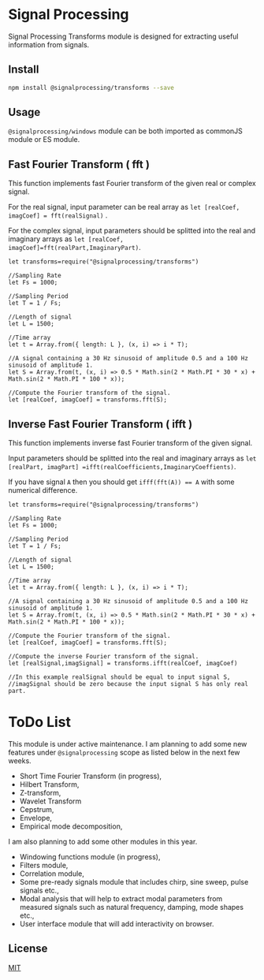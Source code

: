 # Signal Processing

Signal Processing Transforms module is designed for extracting useful information from signals.
## Install

```bash
npm install @signalprocessing/transforms --save
```
## Usage
`@signalprocessing/windows` module can be both imported as commonJS module or ES module.
## Fast Fourier Transform ( fft )
This function implements fast Fourier transform  of the given real or complex signal. 

For the real signal, input parameter can be real array as ```let [realCoef, imagCoef] = fft(realSignal)``` .

For the complex signal, input parameters should be splitted into the real and imaginary arrays as ```let [realCoef, imagCoef]=fft(realPart,ImaginaryPart)```.

```node
let transforms=require("@signalprocessing/transforms")

//Sampling Rate
let Fs = 1000;

//Sampling Period
let T = 1 / Fs;

//Length of signal
let L = 1500;

//Time array
let t = Array.from({ length: L }, (x, i) => i * T);

//A signal containing a 30 Hz sinusoid of amplitude 0.5 and a 100 Hz sinusoid of amplitude 1.
let S = Array.from(t, (x, i) => 0.5 * Math.sin(2 * Math.PI * 30 * x) + Math.sin(2 * Math.PI * 100 * x));

//Compute the Fourier transform of the signal.
let [realCoef, imagCoef] = transforms.fft(S);
```

## Inverse Fast Fourier Transform ( ifft )
This function implements inverse fast Fourier transform  of the given signal. 

Input parameters should be splitted into the real and imaginary arrays as ```let [realPart, imagPart] =ifft(realCoefficients,ImaginaryCoeffients)```.

If you have signal ```A``` then you should get ```ifff(fft(A)) == A``` with some numerical difference.

```node
let transforms=require("@signalprocessing/transforms")

//Sampling Rate
let Fs = 1000;

//Sampling Period
let T = 1 / Fs;

//Length of signal
let L = 1500;

//Time array
let t = Array.from({ length: L }, (x, i) => i * T);

//A signal containing a 30 Hz sinusoid of amplitude 0.5 and a 100 Hz sinusoid of amplitude 1.
let S = Array.from(t, (x, i) => 0.5 * Math.sin(2 * Math.PI * 30 * x) + Math.sin(2 * Math.PI * 100 * x));

//Compute the Fourier transform of the signal.
let [realCoef, imagCoef] = transforms.fft(S);

//Compute the inverse Fourier transform of the signal.
let [realSignal,imagSignal] = transforms.ifft(realCoef, imagCoef)

//In this example realSignal should be equal to input signal S, 
//imagSignal should be zero because the input signal S has only real part.
```

# ToDo List #
This module is under active maintenance. I am planning to add some new features under ```@signalprocessing``` scope as listed below in the next few weeks.
* Short Time Fourier Transform (in progress),
* Hilbert Transform,
* Z-transform,
* Wavelet Transform
* Cepstrum,
* Envelope,
* Empirical mode decomposition,

I am also planning to add some other modules in this year.

* Windowing functions module (in progress),
* Filters module, 
* Correlation module, 
* Some pre-ready signals module that includes chirp, sine sweep, pulse signals etc., 
* Modal analysis that will help to extract modal parameters from measured signals such as natural frequency, damping, mode shapes etc., 
* User interface module that will add interactivity on browser. 


## License
[MIT](https://choosealicense.com/licenses/mit/)